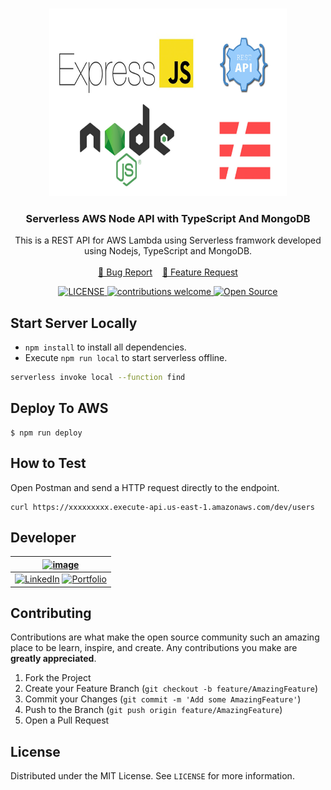 <!-- PROJECT LOGO -->
<br />
<p align="center">
  <a href="#">
    <img src="./logo.jpg" alt="AWS_LAMBDA_NODE" width="380" height="300">
  </a>

  <h3 align="center">Serverless AWS Node API with TypeScript And MongoDB</h3>
  <p align="center">
    This is a REST API for AWS Lambda using Serverless framwork developed using Nodejs, TypeScript and MongoDB.
    <br />
    <br />
    <a href="https://github.com/smithg09/serverless-node-api/issues/new?assignees=&labels=&template=bug_report.md&title=">🐞 Bug Report</a> &nbsp;&nbsp;
    <a href="https://github.com/smithg09/serverless-node-api/issues/new?assignees=&labels=&template=feature_request.md&title=">📢 Feature Request</a>
    <br />
  </p>
<p align="center">
<a href="https://github.com/smithg09/serverless-node-api/blob/master/LICENSE">
    <img src="https://img.shields.io/github/license/mashape/apistatus.svg" alt="LICENSE">
</a>
<a href="https://github.com/smithg09/serverless-node-api/issues">
    <img src="https://img.shields.io/badge/contributions-welcome-brightgreen.svg?style=flat" alt="contributions welcome">
</a>
<a href="#">
    <img src="https://badges.frapsoft.com/os/v1/open-source.svg?v=103" alt="Open Source">
</a>
</p>
</p>


## Start Server Locally

* ```npm install``` to install all dependencies.
* Execute ```npm run local``` to start serverless offline. 

```bash
serverless invoke local --function find
```

## Deploy To AWS

```
$ npm run deploy
```

## How to Test

Open Postman and send a HTTP request directly to the endpoint.

```
curl https://xxxxxxxxx.execute-api.us-east-1.amazonaws.com/dev/users
```

## Developer 
| [![image](https://avatars3.githubusercontent.com/u/41014321?s=128&v=4)](https://smithgajjar.me) |
|:-:|
| [![LinkedIn](https://icons.iconarchive.com/icons/danleech/simple/32/linkedin-icon.png)](https://www.linkedin.com/in/smith-gajjar-5a27716b/) [![Portfolio](https://icons.iconarchive.com/icons/dtafalonso/android-lollipop/32/Browser-icon.png)](https://smithgajjar.me) |

<!-- CONTRIBUTING -->
## Contributing

Contributions are what make the open source community such an amazing place to be learn, inspire, and create. Any contributions you make are **greatly appreciated**.

1. Fork the Project
2. Create your Feature Branch (`git checkout -b feature/AmazingFeature`)
3. Commit your Changes (`git commit -m 'Add some AmazingFeature'`)
4. Push to the Branch (`git push origin feature/AmazingFeature`)
5. Open a Pull Request

<!-- LICENSE -->
## License

Distributed under the MIT License. See `LICENSE` for more information.
